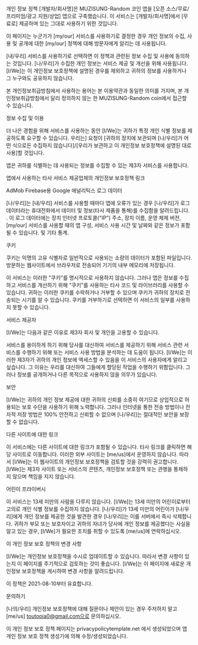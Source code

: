 개인 정보 정책
[개발자/회사명]은 MUZISUNG-Random 코인 앱을 [오픈 소스/무료/프리미엄/광고 지원/상업] 앱으로 구축했습니다. 이 서비스는 [개발자/회사명]에서 [무료로] 제공하며 있는 그대로 사용하기 위한 것입니다.

이 페이지는 누군가가 [my/our] 서비스를 사용하기로 결정한 경우 개인 정보의 수집, 사용 및 공개에 대한 [my/our] 정책에 대해 방문자에게 알리는 데 사용됩니다.

[내/우리] 서비스를 사용하기로 선택하면 이 정책과 관련된 정보 수집 및 사용에 동의하는 것입니다. [나/우리]가 수집한 개인 정보는 서비스 제공 및 개선을 위해 사용됩니다. [I/We]는 이 개인정보 보호정책에 설명된 경우를 제외하고 귀하의 정보를 사용하거나 그 누구와도 공유하지 않습니다.

본 개인정보취급방침에서 사용하는 용어는 본 이용약관과 동일한 의미를 가지며, 본 개인정보취급방침에서 달리 정의하지 않는 한 MUZISUNG-Random coin에서 접근할 수 있습니다.

정보 수집 및 이용

더 나은 경험을 위해 서비스를 사용하는 동안 [I/We]는 귀하가 특정 개인 식별 정보를 제공하도록 요구할 수 있습니다. 우리는] 요청이 [귀하의 장치에 보관되며 [나/우리]가 어떤 식으로든 수집하지 않습니다]/[우리가 보관하고 이 개인정보 보호정책에 설명된 대로 사용]할 것입니다.

앱은 귀하를 식별하는 데 사용되는 정보를 수집할 수 있는 제3자 서비스를 사용합니다.

앱에서 사용하는 타사 서비스 제공업체의 개인정보 보호정책 링크

AdMob
Firebase용 Google 애널리틱스
로그 데이터

[나/우리]는 [내/우리] 서비스를 사용할 때마다 앱에 오류가 있는 경우 [나/우리]가 로그 데이터라는 휴대전화에서 데이터 및 정보(타사 제품을 통해)를 수집함을 알려드립니다. . 이 로그 데이터에는 장치 인터넷 프로토콜("IP") 주소, 장치 이름, 운영 체제 버전, [my/our] 서비스를 사용할 때의 앱 구성, 서비스 사용 시간 및 날짜와 같은 정보가 포함될 수 있습니다. 및 기타 통계.

쿠키

쿠키는 익명의 고유 식별자로 일반적으로 사용되는 소량의 데이터가 포함된 파일입니다. 방문하는 웹사이트에서 브라우저로 전송되어 기기의 내부 메모리에 저장됩니다.

이 서비스는 이러한 "쿠키"를 명시적으로 사용하지 않습니다. 그러나 앱은 정보를 수집하고 서비스를 개선하기 위해 "쿠키"를 사용하는 타사 코드 및 라이브러리를 사용할 수 있습니다. 귀하는 이러한 쿠키를 수락하거나 거부할 수 있으며 쿠키가 귀하의 장치로 전송되는 시기를 알 수 있습니다. 쿠키를 거부하기로 선택하면 이 서비스의 일부를 사용하지 못할 수 있습니다.

서비스 제공자

[I/We]는 다음과 같은 이유로 제3자 회사 및 개인을 고용할 수 있습니다.

서비스를 용이하게 하기 위해
당사를 대신하여 서비스를 제공하기 위해
서비스 관련 서비스를 수행하기 위해 또는
서비스 사용 방법을 분석하는 데 도움이 됩니다.
[I/We]는 이러한 제3자가 귀하의 개인 정보에 액세스할 수 있음을 이 서비스의 사용자에게 알리고 싶습니다. 그 이유는 우리를 대신하여 그들에게 할당된 작업을 수행하기 위함입니다. 그러나 정보를 공개하거나 다른 목적으로 사용하지 않을 의무가 있습니다.

보안

[I/We]는 귀하의 개인 정보 제공에 대한 귀하의 신뢰를 소중히 여기므로 상업적으로 허용되는 보호 수단을 사용하기 위해 노력합니다. 그러나 인터넷을 통한 전송 방법이나 전자적 저장 방법은 100% 안전하고 신뢰할 수 없으며 [나/우리]는 절대적인 보안을 보장할 수 없습니다.

다른 사이트에 대한 링크

이 서비스에는 다른 사이트에 대한 링크가 포함될 수 있습니다. 타사 링크를 클릭하면 해당 사이트로 이동합니다. 이러한 외부 사이트는 [me/us]에서 운영하지 않습니다. 따라서 [I/We]는 이 웹사이트의 개인정보 보호정책을 검토할 것을 강력히 권고합니다. [I/We]는 제3자 사이트 또는 서비스의 콘텐츠, 개인정보 보호정책 또는 관행을 통제하지 않으며 책임을 지지 않습니다.

어린이 프라이버시

이 서비스는 13세 미만의 사람을 다루지 않습니다. [I/We]는 13세 미만의 어린이로부터 고의로 개인 식별 정보를 수집하지 않습니다. [나/우리]가 13세 미만의 어린이가 [나/우리]에게 개인 정보를 제공한 것을 발견한 경우 [나/우리]는 이를 서버에서 즉시 삭제합니다. 귀하가 부모 또는 보호자이고 귀하의 자녀가 당사에 개인 정보를 제공했다는 사실을 알고 있는 경우, [I/We]가 필요한 조치를 취할 수 있도록 [me/us]에 연락하십시오.

이 개인 정보 보호 정책의 변경 사항

[I/We]는 개인정보 보호정책을 수시로 업데이트할 수 있습니다. 따라서 변경 사항이 있는지 이 페이지를 주기적으로 검토하는 것이 좋습니다. [I/We]는 이 페이지에 새로운 개인정보 보호정책을 게시하여 변경 사항을 알려드립니다.

이 정책은 2021-08-10부터 유효합니다.

문의하기

[나의/우리] 개인정보 보호정책에 대해 질문이나 제안이 있는 경우 주저하지 말고 [me/us] toutopia0@gmail.com으로 문의하십시오.

이 개인 정보 보호 정책 페이지는 privacypolicytemplate.net 에서 생성되었으며 앱 개인 정보 보호 정책 생성기에 의해 수정/생성되었습니다.
